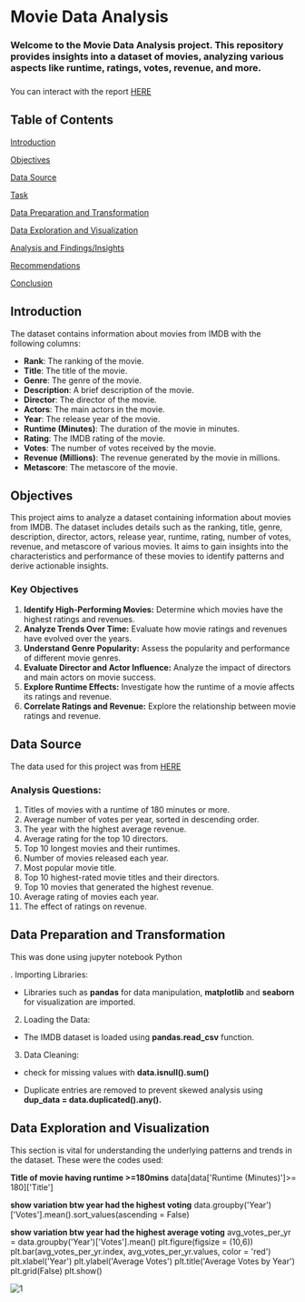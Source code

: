 # Movie Data Analysis 


### Welcome to the **Movie Data Analysis project**. This repository provides insights into a dataset of movies, analyzing various aspects like runtime, ratings, votes, revenue, and more.
###

You can interact with the report [HERE](https://github.com/Nkemjika-123/Movie-Analysis/blob/main/Movie%20DataSet-Copy3.ipynb)


## Table of Contents
[Introduction](#introduction)

[Objectives](#objectives)

[Data Source](#data-source)

[Task](#task)

[Data Preparation and Transformation](#data-preparation-and-transformation)

[Data Exploration and Visualization](#data-exploration-and-visualization)

[Analysis and Findings/Insights](#analysis-and-findingsinsights)

[Recommendations](#recommendations)

[Conclusion](#conclusion)

## Introduction
The dataset contains information about movies from IMDB with the following columns:

+ **Rank**: The ranking of the movie.
+ **Title**: The title of the movie.
+ **Genre**: The genre of the movie.
+ **Description**: A brief description of the movie.
+ **Director**: The director of the movie.
+ **Actors**: The main actors in the movie.
+ **Year**: The release year of the movie.
+ **Runtime (Minutes)**: The duration of the movie in minutes.
+ **Rating**: The IMDB rating of the movie.
+ **Votes**: The number of votes received by the movie.
+ **Revenue (Millions)**: The revenue generated by the movie in millions.
+ **Metascore**: The metascore of the movie.

## Objectives
This project aims to analyze a dataset containing information about movies from IMDB. The dataset includes details such as the ranking, title, genre, description, director, actors, release year, runtime, rating, number of votes, revenue, and metascore of various movies. It aims to gain insights into the characteristics and performance of these movies to identify patterns and derive actionable insights. 

### Key Objectives
 1. **Identify High-Performing Movies:** Determine which movies have the highest ratings and revenues. 
2. **Analyze Trends Over Time:** Evaluate how movie ratings and revenues have evolved over the years.
 3. **Understand Genre Popularity:** Assess the popularity and performance of different movie genres.
 4. **Evaluate Director and Actor Influence:** Analyze the impact of directors and main actors on movie success. 
5. **Explore Runtime Effects:** Investigate how the runtime of a movie affects its ratings and revenue.
 6. **Correlate Ratings and Revenue:** Explore the relationship between movie ratings and revenue.

## Data Source
The data used for this project was from [HERE](https://www.kaggle.com/datasets/PromptCloudHQ/imdb-data)

### Analysis Questions: 
1. Titles of movies with a runtime of 180 minutes or more.
2. Average number of votes per year, sorted in descending order.
3. The year with the highest average revenue.
4. Average rating for the top 10 directors.
5. Top 10 longest movies and their runtimes.
6. Number of movies released each year.
7. Most popular movie title.
8. Top 10 highest-rated movie titles and their directors.
9. Top 10 movies that generated the highest revenue.
10. Average rating of movies each year.
11. The effect of ratings on revenue. 

## Data Preparation and Transformation
This was done using jupyter notebook Python

. Importing Libraries:
   
+	Libraries such as **pandas** for data manipulation,  **matplotlib** and **seaborn** for visualization are imported.

2. Loading the Data:

+	The IMDB dataset is loaded using **pandas.read_csv** function.

3. Data Cleaning:
   
+	check for missing values with **data.isnull().sum()**

+	Duplicate entries are removed to prevent skewed analysis using 
**dup_data = data.duplicated().any().**

## Data Exploration and Visualization
This section is vital for understanding the underlying patterns and trends in the dataset. These were the codes used:

**Title of movie having runtime >=180mins**
data[data['Runtime (Minutes)']>= 180]['Title']

**show variation btw year had the highest voting**
data.groupby('Year')['Votes'].mean().sort_values(ascending = False)


**show variation btw year had the highest average voting**
avg_votes_per_yr = data.groupby('Year')['Votes'].mean()
plt.figure(figsize = (10,6))  
plt.bar(avg_votes_per_yr.index, avg_votes_per_yr.values, color = 'red')
plt.xlabel('Year')
plt.ylabel('Average Votes')
plt.title('Average Votes by Year')
plt.grid(False) 
plt.show()

![1](https://github.com/Nkemjika-123/Movie-Analysis/assets/152037119/2e35cc4a-7228-435e-aead-b1e2ad5588fb)

